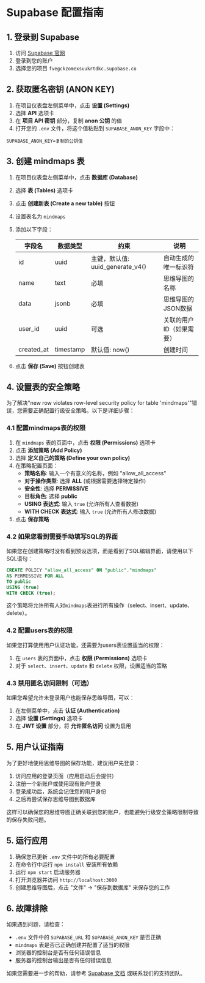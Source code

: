 # Supabase 配置指南

## 1. 登录到 Supabase

1. 访问 [Supabase 官网](https://supabase.com/)
2. 登录到您的账户
3. 选择您的项目 `fvegckzomexsuukrtdkc.supabase.co`

## 2. 获取匿名密钥 (ANON KEY)

1. 在项目仪表盘左侧菜单中，点击 **设置 (Settings)**
2. 选择 **API** 选项卡
3. 在 **项目 API 密钥** 部分，复制 **anon 公钥** 的值
4. 打开您的 `.env` 文件，将这个值粘贴到 `SUPABASE_ANON_KEY` 字段中：

```
SUPABASE_ANON_KEY=复制的公钥值
```

## 3. 创建 mindmaps 表

1. 在项目仪表盘左侧菜单中，点击 **数据库 (Database)**
2. 选择 **表 (Tables)** 选项卡
3. 点击 **创建新表 (Create a new table)** 按钮
4. 设置表名为 `mindmaps`
5. 添加以下字段：
   
   | 字段名 | 数据类型 | 约束 | 说明 |
   |-------|---------|------|------|
   | id | uuid | 主键，默认值: uuid_generate_v4() | 自动生成的唯一标识符 |
   | name | text | 必填 | 思维导图的名称 |
   | data | jsonb | 必填 | 思维导图的JSON数据 |
   | user_id | uuid | 可选 | 关联的用户ID（如果需要） |
   | created_at | timestamp | 默认值: now() | 创建时间

6. 点击 **保存 (Save)** 按钮创建表

## 4. 设置表的安全策略

为了解决"new row violates row-level security policy for table 'mindmaps'"错误，您需要正确配置行级安全策略。以下是详细步骤：

### 4.1 配置mindmaps表的权限

1. 在 `mindmaps` 表的页面中，点击 **权限 (Permissions)** 选项卡
2. 点击 **添加策略 (Add Policy)**
3. 选择 **定义自己的策略 (Define your own policy)**
4. 在策略配置页面：
   - **策略名称**: 输入一个有意义的名称，例如 "allow_all_access"
   - **对于操作类型**: 选择 **ALL** (或根据需要选择特定操作)
   - **安全性**: 选择 **PERMISSIVE**
   - **目标角色**: 选择 **public**
   - **USING 表达式**: 输入 `true` (允许所有人查看数据)
   - **WITH CHECK 表达式**: 输入 `true` (允许所有人修改数据)
5. 点击 **保存策略**

### 4.2 如果您看到需要手动填写SQL的界面

如果您在创建策略时没有看到预设选项，而是看到了SQL编辑界面，请使用以下SQL语句：

```sql
CREATE POLICY "allow_all_access" ON "public"."mindmaps" 
AS PERMISSIVE FOR ALL 
TO public 
USING (true) 
WITH CHECK (true);
```

这个策略将允许所有人对`mindmaps`表进行所有操作（select、insert、update、delete）。

### 4.2 配置users表的权限

如果您打算使用用户认证功能，还需要为users表设置适当的权限：

1. 在 `users` 表的页面中，点击 **权限 (Permissions)** 选项卡
2. 对于 `select`、`insert`、`update` 和 `delete` 权限，设置适当的策略

### 4.3 禁用匿名访问限制（可选）

如果您希望允许未登录用户也能保存思维导图，可以：

1. 在左侧菜单中，点击 **认证 (Authentication)**
2. 选择 **设置 (Settings)** 选项卡
3. 在 **JWT 设置** 部分，将 **允许匿名访问** 设置为启用

## 5. 用户认证指南

为了更好地使用思维导图的保存功能，建议用户先登录：

1. 访问应用的登录页面（应用启动后会提供）
2. 注册一个新账户或使用现有账户登录
3. 登录成功后，系统会记住您的用户身份
4. 之后再尝试保存思维导图到数据库

这样可以确保您的思维导图正确关联到您的账户，也能避免行级安全策略限制导致的保存失败问题。

## 5. 运行应用

1. 确保您已更新 `.env` 文件中的所有必要配置
2. 在命令行中运行 `npm install` 安装所有依赖
3. 运行 `npm start` 启动服务器
4. 打开浏览器并访问 `http://localhost:3000`
5. 创建思维导图后，点击 "文件" -> "保存到数据库" 来保存您的工作

## 6. 故障排除

如果遇到问题，请检查：

- `.env` 文件中的 `SUPABASE_URL` 和 `SUPABASE_ANON_KEY` 是否正确
- `mindmaps` 表是否已正确创建并配置了适当的权限
- 浏览器的控制台是否有任何错误信息
- 服务器的控制台输出是否有任何错误信息

如果您需要进一步的帮助，请参考 [Supabase 文档](https://supabase.com/docs) 或联系我们的支持团队。